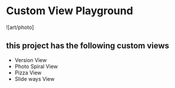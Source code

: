 # Custom View Playground

![art/photo]

## this project has the following custom views

<ul>
    <li>Version View</li>
    <li>Photo Spiral View</li>
    <li>Pizza View</li>
    <li>Slide ways View</li>
   
</ul>
